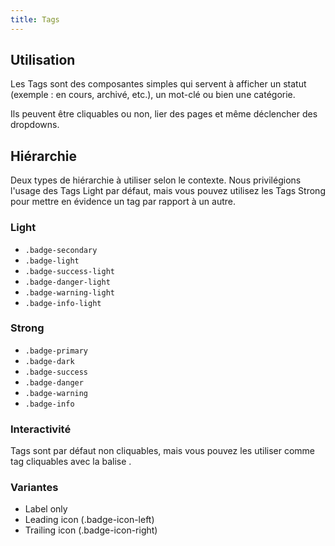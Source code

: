 ```yaml
---
title: Tags
---
```


## Utilisation
Les Tags sont des composantes simples qui servent à afficher un statut (exemple : en cours, archivé, etc.), un mot-clé ou bien une catégorie.

Ils peuvent être cliquables ou non, lier des pages et même déclencher des dropdowns.

## Hiérarchie
Deux types de hiérarchie à utiliser selon le contexte. Nous privilégions l'usage des Tags Light par défaut, mais vous pouvez utilisez les Tags Strong pour mettre en évidence un tag par rapport à un autre.

### Light
* <code>.badge-secondary</code>
* <code>.badge-light</code>
* <code>.badge-success-light</code>
* <code>.badge-danger-light</code>
* <code>.badge-warning-light</code>
* <code>.badge-info-light</code>

### Strong
* <code>.badge-primary</code>
* <code>.badge-dark</code>
* <code>.badge-success</code>
* <code>.badge-danger</code>
* <code>.badge-warning</code>
* <code>.badge-info</code>

### Interactivité
Tags sont par défaut non cliquables, mais vous pouvez les utiliser comme tag cliquables avec la balise <code><a></code>.

### Variantes
* Label only
* Leading icon (.badge-icon-left)
* Trailing icon (.badge-icon-right)
